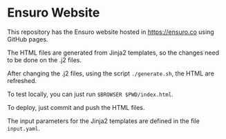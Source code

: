 # Ensuro Website

This repository has the Ensuro website hosted in https://ensuro.co using GitHub pages.

The HTML files are generated from Jinja2 templates, so the changes need to be done on the .j2 files.

After changing the .j2 files, using the script `./generate.sh`, the HTML are refreshed.

To test locally, you can just run `$BROWSER $PWD/index.html`.

To deploy, just commit and push the HTML files.

The input parameters for the Jinja2 templates are defined in the file `input.yaml`.
